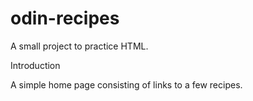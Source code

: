 # odin-recipes
A small project to practice HTML.

Introduction

A simple home page consisting of links to a few recipes.
